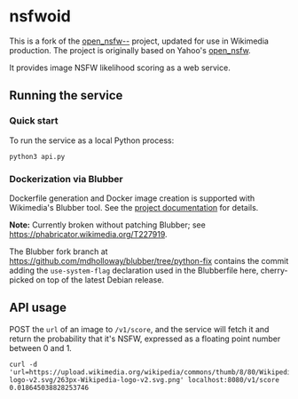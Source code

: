 # nsfwoid

This is a fork of the [open_nsfw--][] project, updated for use in Wikimedia production. The project is originally based on Yahoo's [open_nsfw][].

It provides image NSFW likelihood scoring as a web service.

## Running the service

### Quick start
To run the service as a local Python process:
```
python3 api.py
```

### Dockerization via Blubber

Dockerfile generation and Docker image creation is supported with Wikimedia's Blubber tool. See the [project documentation][Blubber] for details.

**Note:** Currently broken without patching Blubber; see https://phabricator.wikimedia.org/T227919.

The Blubber fork branch at https://github.com/mdholloway/blubber/tree/python-fix contains the commit adding the `use-system-flag` declaration used in the Blubberfile here, cherry-picked on top of the latest Debian release.

## API usage

POST the `url` of an image to `/v1/score`, and the service will fetch it and return the probability that it's NSFW, expressed as a floating point number between 0 and 1.

``` shell
curl -d 'url=https://upload.wikimedia.org/wikipedia/commons/thumb/8/80/Wikipedia-logo-v2.svg/263px-Wikipedia-logo-v2.svg.png' localhost:8080/v1/score
0.018645038828253746
```

[open_nsfw--]: https://github.com/rahiel/open_nsfw--
[open_nsfw]: https://github.com/yahoo/open_nsfw
[docker]: https://docs.docker.com/engine/installation/
[dpkg]: https://packages.debian.org/sid/docker.io
[Blubber]: https://wikitech.wikimedia.org/wiki/Blubber

